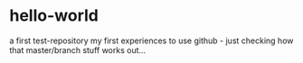 # hello-world
a first test-repository
my first experiences to use github - just checking how that master/branch stuff works out...
